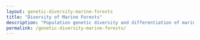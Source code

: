 ```yaml
---
layout: genetic-diversity-marine-forests
title: "Diversity of Marine Forests"
description: "Population genetic diversity and differentiation of marine forests."
permalink: /genetic-diversity-marine-forests/
---
```

